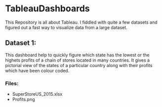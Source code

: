 # TableauDashboards
This Repository is all about Tableau. I fiddled with quite a few datasets and figured out a fast way to visualize data from a large dataset. 
## Dataset 1:
This dashboard help to quickly figure which state has the lowest or the highets profits of a chain of stores located in many countries. It gives a pictorial view of the states of a particular country along with their profits which have been colour coded. 
### Files: 
* SuperStoreUS_2015.xlsx
* Profits.png

